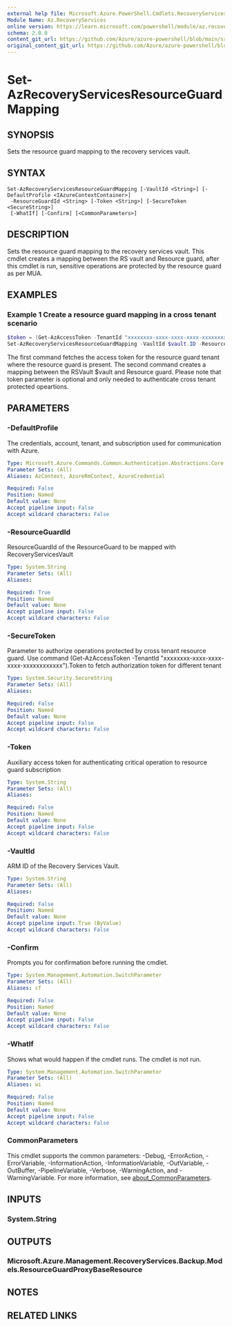 ```yaml
---
external help file: Microsoft.Azure.PowerShell.Cmdlets.RecoveryServices.Backup.dll-Help.xml
Module Name: Az.RecoveryServices
online version: https://learn.microsoft.com/powershell/module/az.recoveryservices/set-azrecoveryservicesresourceguardmapping
schema: 2.0.0
content_git_url: https://github.com/Azure/azure-powershell/blob/main/src/RecoveryServices/RecoveryServices/help/Set-AzRecoveryServicesResourceGuardMapping.md
original_content_git_url: https://github.com/Azure/azure-powershell/blob/main/src/RecoveryServices/RecoveryServices/help/Set-AzRecoveryServicesResourceGuardMapping.md
---
```


# Set-AzRecoveryServicesResourceGuardMapping

## SYNOPSIS
Sets the resource guard mapping to the recovery services vault.

## SYNTAX

```
Set-AzRecoveryServicesResourceGuardMapping [-VaultId <String>] [-DefaultProfile <IAzureContextContainer>]
 -ResourceGuardId <String> [-Token <String>] [-SecureToken <SecureString>]
 [-WhatIf] [-Confirm] [<CommonParameters>]
```

## DESCRIPTION
Sets the resource guard mapping to the recovery services vault. This cmdlet creates a mapping between the RS vault and Resource guard, after this cmdlet is run, sensitive operations are protected by the resource guard as per MUA.

## EXAMPLES

### Example 1 Create a resource guard mapping in a cross tenant scenario

```powershell
$token = (Get-AzAccessToken -TenantId "xxxxxxxx-xxxx-xxxx-xxxx-xxxxxxxxxxxx").Token
Set-AzRecoveryServicesResourceGuardMapping -VaultId $vault.ID -ResourceGuardId "Resource-Guard-Id" -Token $token
```

The first command fetches the access token for the resource guard tenant where the resource guard is present. The second command creates a mapping between the RSVault $vault and Resource guard. Please note that token parameter is optional and only needed to authenticate cross tenant protected opeartions.

## PARAMETERS

### -DefaultProfile
The credentials, account, tenant, and subscription used for communication with Azure.

```yaml
Type: Microsoft.Azure.Commands.Common.Authentication.Abstractions.Core.IAzureContextContainer
Parameter Sets: (All)
Aliases: AzContext, AzureRmContext, AzureCredential

Required: False
Position: Named
Default value: None
Accept pipeline input: False
Accept wildcard characters: False
```

### -ResourceGuardId
ResourceGuardId of the ResourceGuard to be mapped with RecoveryServicesVault

```yaml
Type: System.String
Parameter Sets: (All)
Aliases:

Required: True
Position: Named
Default value: None
Accept pipeline input: False
Accept wildcard characters: False
```

### -SecureToken
Parameter to authorize operations protected by cross tenant resource guard. Use command (Get-AzAccessToken -TenantId "xxxxxxxx-xxxx-xxxx-xxxx-xxxxxxxxxxxx").Token to fetch authorization token for different tenant

```yaml
Type: System.Security.SecureString
Parameter Sets: (All)
Aliases:

Required: False
Position: Named
Default value: None
Accept pipeline input: False
Accept wildcard characters: False
```

### -Token
Auxiliary access token for authenticating critical operation to resource guard subscription

```yaml
Type: System.String
Parameter Sets: (All)
Aliases:

Required: False
Position: Named
Default value: None
Accept pipeline input: False
Accept wildcard characters: False
```

### -VaultId
ARM ID of the Recovery Services Vault.

```yaml
Type: System.String
Parameter Sets: (All)
Aliases:

Required: False
Position: Named
Default value: None
Accept pipeline input: True (ByValue)
Accept wildcard characters: False
```

### -Confirm
Prompts you for confirmation before running the cmdlet.

```yaml
Type: System.Management.Automation.SwitchParameter
Parameter Sets: (All)
Aliases: cf

Required: False
Position: Named
Default value: None
Accept pipeline input: False
Accept wildcard characters: False
```

### -WhatIf
Shows what would happen if the cmdlet runs.
The cmdlet is not run.

```yaml
Type: System.Management.Automation.SwitchParameter
Parameter Sets: (All)
Aliases: wi

Required: False
Position: Named
Default value: None
Accept pipeline input: False
Accept wildcard characters: False
```

### CommonParameters
This cmdlet supports the common parameters: -Debug, -ErrorAction, -ErrorVariable, -InformationAction, -InformationVariable, -OutVariable, -OutBuffer, -PipelineVariable, -Verbose, -WarningAction, and -WarningVariable. For more information, see [about_CommonParameters](http://go.microsoft.com/fwlink/?LinkID=113216).

## INPUTS

### System.String

## OUTPUTS

### Microsoft.Azure.Management.RecoveryServices.Backup.Models.ResourceGuardProxyBaseResource

## NOTES

## RELATED LINKS
